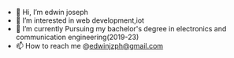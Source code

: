 - 👋 Hi, I’m edwin joseph
- 👀 I’m interested in web development,iot
- 🌱 I’m currently Pursuing my bachelor's degree in electronics and communication engineering(2019-23)
- 📫 How to reach me @edwinjzph@gmail.com

